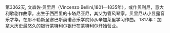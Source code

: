 第3362天, 文森佐·贝里尼（Vincenzo Bellini,1801—1835年），或作贝利尼，意大利歌剧作曲家。出生于西西里的卡塔尼亚尼，其父为管风琴家。贝里尼从小显露音乐才华，在那不勒斯圣塞巴斯契诺音乐学院师从辛加莱里学习作曲。
1817年：加拿大历史最悠久的银行蒙特利尔银行在蒙特利尔开始营业。
